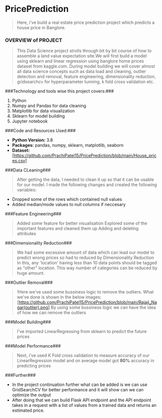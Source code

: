 # PricePrediction
> Here, i've build a real estate price prediction project which predicts a house price in Banglore.

### OVERVIEW of PROJECT
>This Data Science project strolls through bit by bit course of how to assemble a land value expectation site.We will first build a model using sklearn and linear regression using banglore home prices dataset from kaggle.com. During model building we will cover almost all data science concepts such as data load and cleaning, outlier detection and removal, feature engineering, dimensionality reduction, gridsearchcv for hyperparameter tunning, k fold cross validation etc. 

###Technology and tools wise this project covers:###
1. Python
2. Numpy and Pandas for data cleaning
3. Matplotlib for data visualization
4. Sklearn for model building
5. Jupyter notebook

###Code and Resources Used:###
- **Python Version:** 3.8
- **Packages:** pandas, numpy, sklearn, matplotlib, seaborn
- **Dataset:** [https://github.com/PrachiPatel15/PricePrediction/blob/main/House_prices.csv]

###Data CLeaning###
>After getting the data, I needed to clean it up so that it can be usable for our model. I made the following changes and created the following variables:
- Dropped some of the rows which contained null values
- Added median/mode values to null columns if neccesary

###Feature Engineering###
>Added some feature for better visualisation
>Explored some of the important features and cleaned them up
>Adding and deleting attributes

###Dimensionality Reduction###
>We had some excessive amount of data which can lead our model to predict wrong prices so had to reduced by Dimensionality Reduction
In this, any 'location' having less than 10 data points should be tagged as "other" location. This way number of categories can be reduced by huge amount.

###Outlier Removal###
>!Here we've used some bussiness logic to remove the outliers. What we've done is shown in the below images:[https://github.com/PrachiPatel15/PricePrediction/blob/main/Rajaji_Nagar(outlier).png]
By using some bussiness logic we can have the idea of how we can remove the outliers

###Model Building###
> I've imported LinearRegressing from sklearn to predict the future prices

###Model Performance###
> Next, i've used  K Fold cross validation to measure accuracy of our LinearRegression model and on average model got **80%** accuracy in predicting prices

###Further###
- In the project continuation further what can be added is we can use GridSearchCV for better performance and it will show can we can optimize the output
- After doing that we can build Flask API endpoint and the API endpoint takes in a request with a list of values from a trained data and returns an estimated price.
